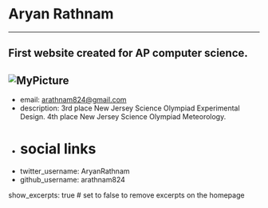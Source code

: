 # Aryan Rathnam
---
First website created for AP computer science.
---
![MyPicture](https://user-images.githubusercontent.com/85770451/121975519-cbc92680-cd4f-11eb-9c4f-ee1f69f0a5a3.png)
---
+ email: arathnam824@gmail.com
+ description: 3rd place New Jersey Science Olympiad Experimental Design. 4th place New Jersey Science Olympiad Meteorology.
+ # social links
+ twitter_username: AryanRathnam
+ github_username:  arathnam824

show_excerpts: true # set to false to remove excerpts on the homepage

